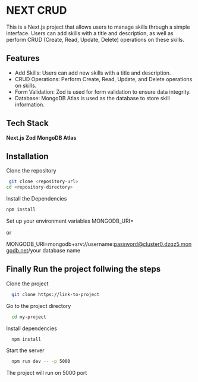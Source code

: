 
# NEXT CRUD

This is a Next.js project that allows users to manage skills through a simple interface. Users can add skills with a title and description, as well as perform CRUD (Create, Read, Update, Delete) operations on these skills.

## Features

- Add Skills: Users can add new skills with a title and description.
- CRUD Operations: Perform Create, Read, Update, and Delete operations on skills.
- Form Validation: Zod is used for form validation to ensure data integrity.
- Database: MongoDB Atlas is used as the database to store skill information.


## Tech Stack

**Next.js** **Zod** **MongoDB Atlas** 




## Installation

Clone the repository

```bash
 git clone <repository-url>
cd <repository-directory>

```
Install the Dependencies
  ```bash
 npm install
```  
Set up your environment variables
MONGODB_URI=<your-mongodb-atlas-connection-string>

or

MONGODB_URI=mongodb+srv://username:password@cluster0.dzqz5.mongodb.net/your database name

## Finally Run the project follwing the steps

Clone the project

```bash
  git clone https://link-to-project
```

Go to the project directory

```bash
  cd my-project
```

Install dependencies

```bash
  npm install
```

Start the server

```bash
  npm run dev -- -p 5000
```
The project will run on 5000 port
